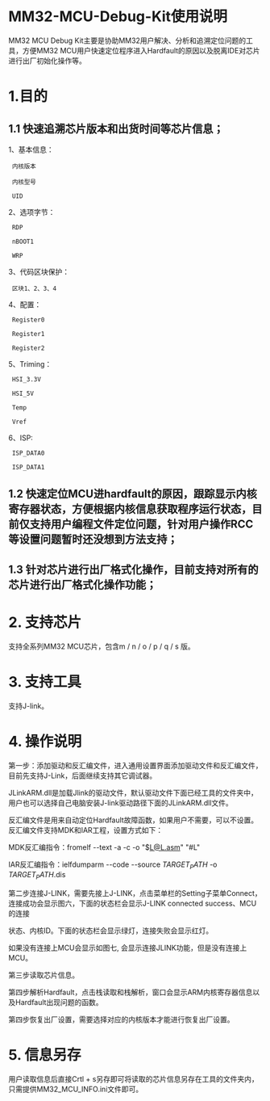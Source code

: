 # MM32-MCU-Debug-Kit使用说明

MM32 MCU Debug Kit主要是协助MM32用户解决、分析和追溯定位问题的工具，方便MM32 MCU用户快速定位程序进入Hardfault的原因以及脱离IDE对芯片进行出厂初始化操作等。

# 1.目的

## 1.1 快速追溯芯片版本和出货时间等芯片信息；

1、基本信息：

     内核版本
   
     内核型号
   
     UID
   
2、选项字节：

     RDP
   
     nBOOT1
   
     WRP
   
3、代码区块保护：
 
     区块1、2、3、4
   
4、配置：

     Register0
   
     Register1
   
     Register2
   
5、Triming：

     HSI_3.3V
   
     HSI_5V
   
     Temp
   
     Vref
   
6、ISP:

     ISP_DATA0
   
     ISP_DATA1
     
## 1.2 快速定位MCU进hardfault的原因，跟踪显示内核寄存器状态，方便根据内核信息获取程序运行状态，目前仅支持用户编程文件定位问题，针对用户操作RCC等设置问题暂时还没想到方法支持；

## 1.3 针对芯片进行出厂格式化操作，目前支持对所有的芯片进行出厂格式化操作功能；

# 2. 支持芯片
支持全系列MM32 MCU芯片，包含m / n / o / p / q / s 版。

# 3. 支持工具
支持J-link。

# 4. 操作说明
第一步：添加驱动和反汇编文件，进入通用设置界面添加驱动文件和反汇编文件，目前先支持J-Link，后面继续支持其它调试器。

JLinkARM.dll是加载Jlink的驱动文件，默认驱动文件下面已经工具的文件夹中，用户也可以选择自己电脑安装J-link驱动路径下面的JLinkARM.dll文件。

反汇编文件是用来自动定位Hardfault故障函数，如果用户不需要，可以不设置。反汇编文件支持MDK和IAR工程，设置方式如下：

MDK反汇编指令：fromelf --text -a -c -o "$L@L.asm" "#L"

IAR反汇编指令：ielfdumparm --code --source $TARGET_PATH$ -o $TARGET_PATH$.dis

第二步连接J-LINK，需要先接上J-LINK，点击菜单栏的Setting子菜单Connect，连接成功会显示图六，下面的状态栏会显示J-LINK connected success、MCU的连接

状态、内核ID。下面的状态栏会显示绿灯，连接失败会显示红灯。

如果没有连接上MCU会显示如图七, 会显示连接JLINK功能，但是没有连接上MCU。

第三步读取芯片信息。

第四步解析Hardfault，点击栈读取和栈解析，窗口会显示ARM内核寄存器信息以及Hardfault出现问题的函数。

第四步恢复出厂设置，需要选择对应的内核版本才能进行恢复出厂设置。

# 5. 信息另存
用户读取信息后直接Crtl + s另存即可将读取的芯片信息另存在工具的文件夹内，只需提供MM32_MCU_INFO.ini文件即可。




